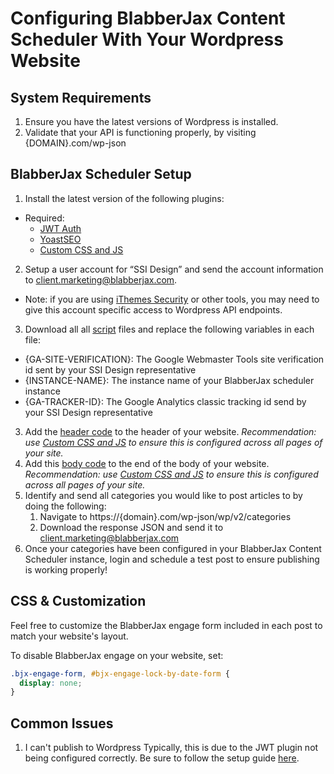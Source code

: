 # Configuring BlabberJax Content Scheduler With Your Wordpress Website

## System Requirements
1. Ensure you have the latest versions of Wordpress is installed.
2. Validate that your API is functioning properly, by visiting {DOMAIN}.com/wp-json

## BlabberJax Scheduler Setup
1. Install the latest version of the following plugins: 
 - Required:
   - [JWT Auth](https://wordpress.org/plugins/jwt-auth/)
   - [YoastSEO](https://yoast.com/wordpress/plugins/)
   - [Custom CSS and JS](https://wordpress.org/plugins/custom-css-js/)
2. Setup a user account for “SSI Design” and send the account information to [client.marketing@blabberjax.com](mailto:client.marketing@blabberjax.com).
 - Note: if you are using [iThemes Security](https://ithemes.com/security/) or other tools, you may need to give this account specific access to Wordpress API endpoints. 
3. Download all all [script](/scripts) files and replace the following variables in each file:
 - {GA-SITE-VERIFICATION}: The Google Webmaster Tools site verification id sent by your SSI Design representative
 - {INSTANCE-NAME}: The instance name of your BlabberJax scheduler instance
 - {GA-TRACKER-ID}: The Google Analytics classic tracking id send by your SSI Design representative
3. Add the [header code](scripts/header.html) to the header of your website.
    *Recommendation: use [Custom CSS and JS](https://wordpress.org/plugins/custom-css-js/) to ensure this is configured across all pages of your site.*
4. Add this [body code](scripts/body.html) to the end of the body of your website. 
    *Recommendation: use [Custom CSS and JS](https://wordpress.org/plugins/custom-css-js/) to ensure this is configured across all pages of your site.*
5. Identify and send all categories you would like to post articles to by doing the following:
    1. Navigate to https://{domain}.com/wp-json/wp/v2/categories  
    2. Download the response JSON and send it to [client.marketing@blabberjax.com](mailto:client.marketing@blabberjax.com)
6. Once your categories have been configured in your BlabberJax Content Scheduler instance, login and schedule a test post to ensure publishing is working properly!

## CSS & Customization
Feel free to customize the BlabberJax engage form included in each post to match your website's layout.  

To disable BlabberJax engage on your website, set:
```css
.bjx-engage-form, #bjx-engage-lock-by-date-form {
  display: none;
}
```

## Common Issues
1. I can't publish to Wordpress
Typically, this is due to the JWT plugin not being configured correctly.  Be sure to follow the setup guide [here](https://wordpress.org/plugins/jwt-auth/).
